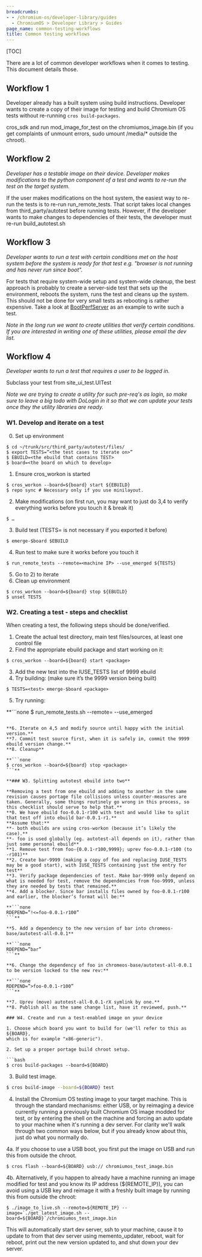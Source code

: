 ```yaml
---
breadcrumbs:
- - /chromium-os/developer-library/guides
  - ChromiumOS > Developer Library > Guides
page_name: common-testing-workflows
title: Common testing workflows
---
```


[TOC]

There are a lot of common developer workflows when it comes to testing. This
document details those.

## Workflow 1

Developer already has a built system using build instructions. Developer wants to create a copy of their image for testing and build Chromium OS tests without re-running `cros build-packages`.

cros_sdk and run mod_image_for_test on the chromiumos_image.bin (if you get complaints of unmount errors, sudo umount /media/\* outside the chroot).

## Workflow 2

*Developer has a testable image on their device. Developer makes modifications
to the python component of a test and wants to re-run the test on the target
system.*

If the user makes modifications on the host system, the easiest way to re-run
the tests is to re-run run_remote_tests. That script takes local changes from
third_party/autotest before running tests. However, if the developer wants to
make changes to dependencies of their tests, the developer must re-run
build_autotest.sh

## Workflow 3

*Developer wants to run a test with certain conditions met on the host system before the system is ready for that test e.g. "browser is not running and has never run since boot".*

For tests that require system-wide setup and system-wide cleanup, the best approach is probably to create a server-side test that sets up the environment, reboots the system, runs the test and cleans up the system. This should not be done for very small tests as rebooting is rather expensive. Take a look at [BootPerfServer](http://git.chromium.org/cgi-bin/gitweb.cgi?p=autotest.git;a=tree;f=server/site_tests/platform_BootPerfServer;h=2362958081700ed3e243935641ebe69b17890045;hb=HEAD) as an example to write such a test.

*Note in the long run we want to create utilities that verify certain
conditions. If you are interested in writing one of these utilities, please
email the dev list.*

## Workflow 4

*Developer wants to run a test that requires a user to be logged in.*

Subclass your test from site_ui_test.UITest

*Note we are trying to create a utility for such pre-req's as login, so make
sure to leave a big todo with DoLogin in it so that we can update your tests
once they the utility libraries are ready.*

### W1. Develop and iterate on a test

0. Set up environment

```none
$ cd ~/trunk/src/third_party/autotest/files/
$ export TESTS=”<the test cases to iterate on>”
$ EBUILD=<the ebuild that contains TEST>
$ board=<the board on which to develop>
```

1. Ensure cros_workon is started

```none
$ cros_workon --board=${board} start ${EBUILD}
$ repo sync # Necessary only if you use minilayout.
```

2. Make modifications (on first run, you may want to just do 3,4 to verify
everything works before you touch it & break it)

```none
$ …
```

3. Build test (TESTS= is not necessary if you exported it before)

```none
$ emerge-$board $EBUILD
```

4. Run test to make sure it works before you touch it

```none
$ run_remote_tests --remote=<machine IP> --use_emerged ${TESTS}
```

5. Go to 2) to iterate
6. Clean up environment

```none
$ cros_workon --board=${board} stop ${EBUILD}
$ unset TESTS
```

### W2. Creating a test - steps and checklist

When creating a test, the following steps should be done/verified.
1. Create the actual test directory, main test files/sources, at least one
control file
2. Find the appropriate ebuild package and start working on it:

```none
$ cros_workon --board=${board} start <package>
```

3. Add the new test into the IUSE_TESTS list of 9999 ebuild
4. Try building: (make sure it’s the 9999 version being built)

```none
$ TESTS=<test> emerge-$board <package>
```

5. Try running:

**```none
$ run_remote_tests.sh --remote=<IP> --use_emerged <test>
```**

**6. Iterate on 4,5 and modify source until happy with the initial version.**
**7. Commit test source first, when it is safely in, commit the 9999 ebuild version change.**
**8. Cleanup**

**```none
$ cros_workon --board=${board} stop <package>
```**

**### W3. Splitting autotest ebuild into two**

**Removing a test from one ebuild and adding to another in the same revision causes portage file collisions unless counter-measures are taken. Generally, some things routinely go wrong in this process, so this checklist should serve to help that.**
**0. We have ebuild foo-0.0.1-r100 with test and would like to split that test off into ebuild bar-0.0.1-r1.**
**Assume that:**
**- both ebuilds are using cros-workon (because it’s likely the case).**
**- foo is used globally (eg. autotest-all depends on it), rather than just some personal ebuild**
**1. Remove test from foo-{0.0.1-r100,9999}; uprev foo-0.0.1-r100 (to -r101)**
**2. Create bar-9999 (making a copy of foo and replacing IUSE_TESTS may be a good start), with IUSE_TESTS containing just the entry for test**
**3. Verify package dependencies of test. Make bar-9999 only depend on what is needed for test, remove the dependencies from foo-9999, unless they are needed by tests that remained.**
**4. Add a blocker. Since bar installs files owned by foo-0.0.1-r100 and earlier, the blocker’s format will be:**

**```none
RDEPEND=”!<=foo-0.0.1-r100”
```**

**5. Add a dependency to the new version of bar into chromeos-base/autotest-all-0.0.1**

**```none
RDEPEND=”bar”
```**

**6. Change the dependency of foo in chromeos-base/autotest-all-0.0.1 to be version locked to the new rev:**

**```none
RDEPEND=”>foo-0.0.1-r100”
```**

**7. Uprev (move) autotest-all-0.0.1-rX symlink by one.**
**8. Publish all as the same change list, have it reviewed, push.**

### W4. Create and run a test-enabled image on your device

1. Choose which board you want to build for (we'll refer to this as ${BOARD},
which is for example "x86-generic").

2. Set up a proper portage build chroot setup.

```bash
$ cros build-packages --board=${BOARD}
```

3. Build test image.

```bash
$ cros build-image --board=${BOARD} test
```

4. Install the Chromium OS testing image to your target machine. This is through
the standard mechanisms: either USB, or by reimaging a device currently running
a previously built Chromium OS image modded for test, or by entering the shell
on the machine and forcing an auto update to your machine when it's running a
dev server. For clarity we'll walk through two common ways below, but if you
already know about this, just do what you normally do.

4a. If you choose to use a USB boot, you first put the image on USB and run this
from outside the chroot.

```none
$ cros flash --board=${BOARD} usb:// chromiumos_test_image.bin
```

4b. Alternatively, if you happen to already have a machine running an image
modified for test and you know its IP address (${REMOTE_IP}), you can avoid
using a USB key and reimage it with a freshly built image by running this from
outside the chroot:

```none
$ ./image_to_live.sh --remote=${REMOTE_IP} --image=`./get_latest_image.sh --board=${BOARD}`/chromiumos_test_image.bin
```

This will automatically start dev server, ssh to your machine, cause it to
update to from that dev server using memento_updater, reboot, wait for reboot,
print out the new version updated to, and shut down your dev server.
